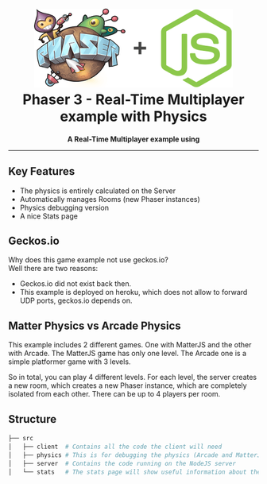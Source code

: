 <h1 align="center">
  <br>
  <a href="https://github.com/Julius-NSRS/ph-edu-html5game#readme"><img src="readme/phaser-with-nodejs.png" alt="header" width="400"></a>
  <br>
  Phaser 3 - Real-Time Multiplayer example with Physics
  <br>
</h1>

<h4 align="center">
A Real-Time Multiplayer example using 

---

## Key Features

- The physics is entirely calculated on the Server
- Automatically manages Rooms (new Phaser instances)
- Physics debugging version
- A nice Stats page

## Geckos.io

Why does this game example not use geckos.io?  
Well there are two reasons:

- Geckos.io did not exist back then.
- This example is deployed on heroku, which does not allow to forward UDP ports, geckos.io depends on.

## Matter Physics vs Arcade Physics

This example includes 2 different games. One with MatterJS and the other with Arcade. The MatterJS game has only one level. The Arcade one is a simple platformer game with 3 levels.

So in total, you can play 4 different levels. For each level, the server creates a new room, which creates a new Phaser instance, which are completely isolated from each other. There can be up to 4 players per room.

## Structure

```bash
├── src
│   ├── client  # Contains all the code the client will need
│   ├── physics # This is for debugging the physics (Arcade and MatterJS)
│   ├── server  # Contains the code running on the NodeJS server
│   └── stats   # The stats page will show useful information about the server
```
